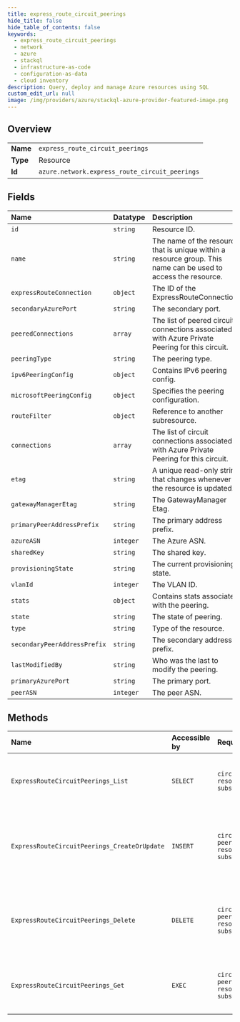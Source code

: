 ```yaml
---
title: express_route_circuit_peerings
hide_title: false
hide_table_of_contents: false
keywords:
  - express_route_circuit_peerings
  - network
  - azure    
  - stackql
  - infrastructure-as-code
  - configuration-as-data
  - cloud inventory
description: Query, deploy and manage Azure resources using SQL
custom_edit_url: null
image: /img/providers/azure/stackql-azure-provider-featured-image.png
---
```

  
    

## Overview
<table><tbody>
<tr><td><b>Name</b></td><td><code>express_route_circuit_peerings</code></td></tr>
<tr><td><b>Type</b></td><td>Resource</td></tr>
<tr><td><b>Id</b></td><td><code>azure.network.express_route_circuit_peerings</code></td></tr>
</tbody></table>

## Fields
| Name | Datatype | Description |
|:-----|:---------|:------------|
| `id` | `string` | Resource ID. |
| `name` | `string` | The name of the resource that is unique within a resource group. This name can be used to access the resource. |
| `expressRouteConnection` | `object` | The ID of the ExpressRouteConnection. |
| `secondaryAzurePort` | `string` | The secondary port. |
| `peeredConnections` | `array` | The list of peered circuit connections associated with Azure Private Peering for this circuit. |
| `peeringType` | `string` | The peering type. |
| `ipv6PeeringConfig` | `object` | Contains IPv6 peering config. |
| `microsoftPeeringConfig` | `object` | Specifies the peering configuration. |
| `routeFilter` | `object` | Reference to another subresource. |
| `connections` | `array` | The list of circuit connections associated with Azure Private Peering for this circuit. |
| `etag` | `string` | A unique read-only string that changes whenever the resource is updated. |
| `gatewayManagerEtag` | `string` | The GatewayManager Etag. |
| `primaryPeerAddressPrefix` | `string` | The primary address prefix. |
| `azureASN` | `integer` | The Azure ASN. |
| `sharedKey` | `string` | The shared key. |
| `provisioningState` | `string` | The current provisioning state. |
| `vlanId` | `integer` | The VLAN ID. |
| `stats` | `object` | Contains stats associated with the peering. |
| `state` | `string` | The state of peering. |
| `type` | `string` | Type of the resource. |
| `secondaryPeerAddressPrefix` | `string` | The secondary address prefix. |
| `lastModifiedBy` | `string` | Who was the last to modify the peering. |
| `primaryAzurePort` | `string` | The primary port. |
| `peerASN` | `integer` | The peer ASN. |
## Methods
| Name | Accessible by | Required Params | Description |
|:-----|:--------------|:----------------|:------------|
| `ExpressRouteCircuitPeerings_List` | `SELECT` | `circuitName, resourceGroupName, subscriptionId` | Gets all peerings in a specified express route circuit. |
| `ExpressRouteCircuitPeerings_CreateOrUpdate` | `INSERT` | `circuitName, peeringName, resourceGroupName, subscriptionId` | Creates or updates a peering in the specified express route circuits. |
| `ExpressRouteCircuitPeerings_Delete` | `DELETE` | `circuitName, peeringName, resourceGroupName, subscriptionId` | Deletes the specified peering from the specified express route circuit. |
| `ExpressRouteCircuitPeerings_Get` | `EXEC` | `circuitName, peeringName, resourceGroupName, subscriptionId` | Gets the specified peering for the express route circuit. |
